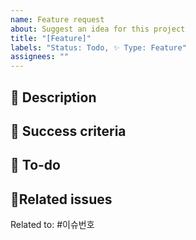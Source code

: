 ```yaml
---
name: Feature request
about: Suggest an idea for this project
title: "[Feature]"
labels: "Status: Todo, ✨ Type: Feature"
assignees: ""
---
```


## 📜 Description

<!-- 추가할 기능에 대해 설명해주세요 -->

## 🌈 Success criteria

<!-- 이슈 완료 조건을 작성해주세요.  -->

## 👷 To-do

<!-- 이 기능이 구현되기 위한 구체적인 요구 사항을 작성해주세요 (체크박스 : - [ ]) -->

## 🔗Related issues

<!-- 이 이슈와 연관된 다른 이슈가 있다면 링크해주세요 -->

Related to: #이슈번호
